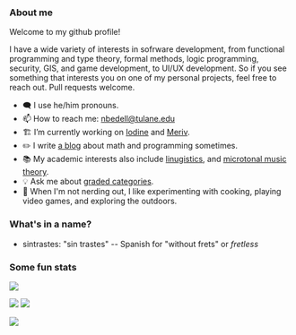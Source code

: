 ### About me

Welcome to my github profile!

I have a wide variety of interests in sofrware development, from functional programming and type theory, formal methods, logic programming, security, GIS, and game development, to UI/UX development. So if you see something that interests you on one of my personal projects, feel free to reach out. Pull requests welcome.

- 🗨️ I use he/him pronouns.
- 📫 How to reach me: nbedell@tulane.edu
- 🏗️ I’m currently working on [Iodine](https://github.com/Sintrastes/iodine#iodine) and [Meriv](https://github.com/Sintrastes/meriv-vscode).
- ✏️ I write [a blog](https://sintrastes.github.io/blog/archive.html) about math and programming sometimes.
- 📚 My academic interests also include [linugistics](https://github.com/Sintrastes/Montague), and [microtonal music theory](https://github.com/Sintrastes/xen-toolbox).
- 💡 Ask me about [graded categories](https://digitallibrary.tulane.edu/islandora/object/tulane%3A90929/datastream/PDF/view).
- 🌳 When I'm not nerding out, I like experimenting with cooking, playing video games, and exploring the outdoors.

### What's in a name?
- sintrastes: "sin trastes" -- Spanish for "without frets" or _fretless_

### Some fun stats

![](https://github-readme-stats.vercel.app/api?username=sintrastes)

![](https://github-profile-summary-cards.vercel.app/api/cards/most-commit-language?username=sintrastes&hide=html,css&theme=vue&langs_count=7)
![](https://github-profile-summary-cards.vercel.app/api/cards/repos-per-language?username=sintrastes&theme=vue&hide=html,css&langs_count=7)

![](https://github-profile-summary-cards.vercel.app/api/cards/profile-details?username=sintrastes&theme=vue) 


